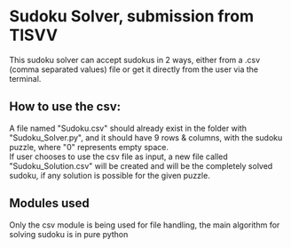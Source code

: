 # Sudoku Solver, submission from TISVV


<p>
  This sudoku solver can accept sudokus in 2 ways, either from a .csv (comma separated values) file or get it directly from the user via the terminal. <br>
  
</p>

## How to use the csv:

<p>
  A file named "Sudoku.csv" should already exist in the folder with "Sudoku_Solver.py", and it should have 9 rows & columns, with the sudoku puzzle, where "0" represents empty space.
  <br>
  If user chooses to use the csv file as input, a new file called "Sudoku_Solution.csv" will be created and will be the completely solved sudoku, if any solution is possible for the given puzzle.
</p>

## Modules used

<p> Only the csv module is being used for file handling, the main algorithm for solving sudoku is in pure python </p>
